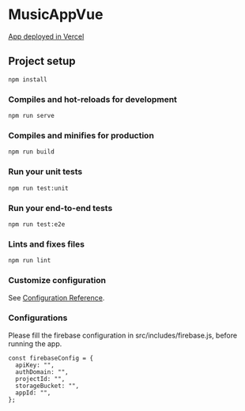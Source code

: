 # MusicAppVue
<a href="https://music-virid.vercel.app/">App deployed in Vercel</a>

## Project setup
```
npm install
```

### Compiles and hot-reloads for development
```
npm run serve
```

### Compiles and minifies for production
```
npm run build
```

### Run your unit tests
```
npm run test:unit
```

### Run your end-to-end tests
```
npm run test:e2e
```

### Lints and fixes files
```
npm run lint
```

### Customize configuration
See [Configuration Reference](https://cli.vuejs.org/config/).

### Configurations
Please fill the firebase configuration in src/includes/firebase.js, before running the app.
```
const firebaseConfig = {
  apiKey: "",
  authDomain: "",
  projectId: "",
  storageBucket: "",
  appId: "",
};
```
